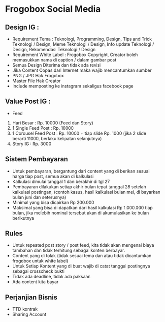 # Frogobox Social Media

## Design IG :
- Requirement Tema : Teknologi, Programming, Design, Tips and Trick Teknologi / Design, Meme Teknologi / Design, Info update Teknologi / Design, Rekomendasi Teknologi / Design
- Requirement White Label : Frogobox Copyright, Creator boleh memasukkan nama di caption / dalam gambar post
- Semua Design Diterima dan tidak ada revisi
- Jika Content Copas dari Internet maka wajib mencantumkan sumber
- PNG / JPG Hak Frogobox
- Master File Hak Creator
- Include memposting ke instagram sekaligus facebook page

## Value Post IG :
- Feed 
1. Hari Besar : Rp. 10000 (Feed dan Story)
2. 1 Single Feed Post : Rp. 10000
3. 1 Corousel Feed Post : Rp. 10000 + tiap slide Rp. 1000 (jika 2 slide berarti 11000, berlaku kelipatan selanjutnya)
4. Story IG : Rp. 3000

## Sistem Pembayaran
- Untuk pembayaran, bergantung dari content yang di berikan sesuai harga tiap post, semua akan di kalkulasi
- Kalkulasi dimulai tanggal 1 dan berakhir di tgl 27
- Pembayaran dilakukan setiap akhir bulan tepat tanggal 28 setelah kalkulasi postingan, (contoh kasus, hasil kalkulasi bulan mei, di bayarkan bulan juni dan seterusnya)
- Minimal yang bisa dicairkan Rp 200.000
- Maksimal yang bisa di dapatkan dari hasil kalkulasi Rp 1.000.000 tiap bulan, jika melebih nominal tersebut akan di akumulasikan ke bulan berikutnya

## Rules
- Untuk repeated post story / post feed, kita tidak akan mengenai biaya tambahan dan tidak terhitung sebagai konten berbayar.
- Content yang di tolak (tidak sesuai tema dan atau tidak dicantumkan frogobox untuk white label)
- Untuk Setiap Kontent yang di buat wajib di catat tanggal postingnya sebagai crosscheck bukti
- Tidak ada deadline, tidak ada paksaan
- Ada content kita bayar

## Perjanjian Bisnis
- TTD kontrak
- Sharing Account
